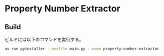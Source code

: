 # Property Number Extractor

## Build

ビルドには以下のコマンドを実行する。

```bash
uv run pyinstaller --onefile main.py --name property-number-extractor
```
